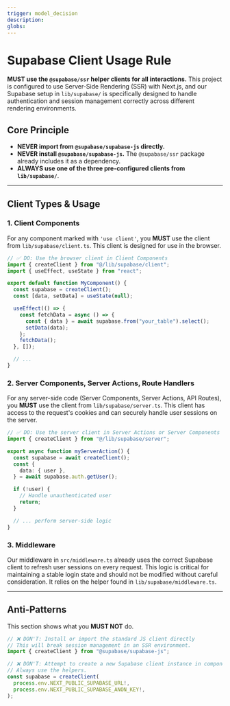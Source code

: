 ```yaml
---
trigger: model_decision
description:
globs:
---
```


# Supabase Client Usage Rule

**MUST use the `@supabase/ssr` helper clients for all interactions.** This project is configured to use Server-Side Rendering (SSR) with Next.js, and our Supabase setup in `lib/supabase/` is specifically designed to handle authentication and session management correctly across different rendering environments.

## Core Principle

- **NEVER import from `@supabase/supabase-js` directly.**
- **NEVER install `@supabase/supabase-js`.** The `@supabase/ssr` package already includes it as a dependency.
- **ALWAYS use one of the three pre-configured clients from `lib/supabase/`**.

---

## Client Types & Usage

### 1. Client Components

For any component marked with `'use client'`, you **MUST** use the client from `lib/supabase/client.ts`. This client is designed for use in the browser.

```typescript
// ✅ DO: Use the browser client in Client Components
import { createClient } from "@/lib/supabase/client";
import { useEffect, useState } from "react";

export default function MyComponent() {
  const supabase = createClient();
  const [data, setData] = useState(null);

  useEffect(() => {
    const fetchData = async () => {
      const { data } = await supabase.from("your_table").select();
      setData(data);
    };
    fetchData();
  }, []);

  // ...
}
```

### 2. Server Components, Server Actions, Route Handlers

For any server-side code (Server Components, Server Actions, API Routes), you **MUST** use the client from `lib/supabase/server.ts`. This client has access to the request's cookies and can securely handle user sessions on the server.

```typescript
// ✅ DO: Use the server client in Server Actions or Server Components
import { createClient } from "@/lib/supabase/server";

export async function myServerAction() {
  const supabase = await createClient();
  const {
    data: { user },
  } = await supabase.auth.getUser();

  if (!user) {
    // Handle unauthenticated user
    return;
  }

  // ... perform server-side logic
}
```

### 3. Middleware

Our middleware in `src/middleware.ts` already uses the correct Supabase client to refresh user sessions on every request. This logic is critical for maintaining a stable login state and should not be modified without careful consideration. It relies on the helper found in `lib/supabase/middleware.ts`.

---

## Anti-Patterns

This section shows what you **MUST NOT** do.

```typescript
// ❌ DON'T: Install or import the standard JS client directly
// This will break session management in an SSR environment.
import { createClient } from "@supabase/supabase-js";

// ❌ DON'T: Attempt to create a new Supabase client instance in components
// Always use the helpers.
const supabase = createClient(
  process.env.NEXT_PUBLIC_SUPABASE_URL!,
  process.env.NEXT_PUBLIC_SUPABASE_ANON_KEY!,
);
```

